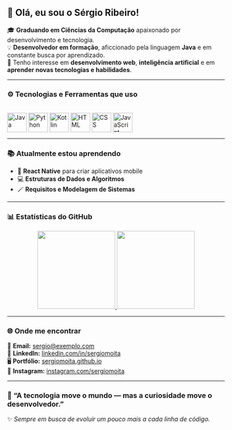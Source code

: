 ## 👋 Olá, eu sou o Sérgio Ribeiro!

🎓 **Graduando em Ciências da Computação** apaixonado por desenvolvimento e tecnologia.  
💡 **Desenvolvedor em formação**, aficcionado pela linguagem **Java** e em constante busca por aprendizado.  
🚀 Tenho interesse em **desenvolvimento web**, **inteligência artificial** e em **aprender novas tecnologias e habilidades**.

---

### ⚙️ Tecnologias e Ferramentas que uso
<div style="display: inline_block"><br/>
  <img align="center" alt="Java" height="45" width="45" src="https://cdn.jsdelivr.net/gh/devicons/devicon/icons/java/java-original.svg" />
  <img align="center" alt="Python" height="45" width="45" src="https://cdn.jsdelivr.net/gh/devicons/devicon/icons/python/python-original.svg" />
  <img align="center" alt="Kotlin" height="45" width="45" src="https://cdn.jsdelivr.net/gh/devicons/devicon/icons/kotlin/kotlin-original.svg" />
  <img align="center" alt="HTML" height="45" width="45" src="https://cdn.jsdelivr.net/gh/devicons/devicon/icons/html5/html5-original.svg" />
  <img align="center" alt="CSS" height="45" width="45" src="https://cdn.jsdelivr.net/gh/devicons/devicon/icons/css3/css3-original.svg" />
  <img align="center" alt="JavaScript" height="45" width="45" src="https://cdn.jsdelivr.net/gh/devicons/devicon/icons/javascript/javascript-original.svg" />
</div>

---

### 📚 Atualmente estou aprendendo
- 🧠 **React Native** para criar aplicativos mobile  
- 💻 **Estruturas de Dados e Algoritmos**  
- 🪄 **Requisitos e Modelagem de Sistemas**

---

### 📊 Estatísticas do GitHub
<div align="center">
  <a href="https://github.com/sergiomoita">
    <img height="180em" src="https://github-readme-stats.vercel.app/api?username=sergiomoita&show_icons=true&theme=tokyonight&include_all_commits=true&count_private=true"/>
    <img height="180em" src="https://github-readme-stats.vercel.app/api/top-langs/?username=sergiomoita&layout=compact&langs_count=7&theme=tokyonight"/>
  </a>
</div>

---

### 🌐 Onde me encontrar
📧 **Email:** [sergio@exemplo.com](mailto:sergiomoita12@gmail.com)  
💼 **LinkedIn:** [linkedin.com/in/sergiomoita](https://linkedin.com/in/sergiomoita_)  
🖥️ **Portfólio:** [sergiomoita.github.io](https://sergiomoita.github.io)  
📸 **Instagram:** [instagram.com/sergiomoita](https://instagram.com/sergiomoita_)

---

### 💬 “A tecnologia move o mundo — mas a curiosidade move o desenvolvedor.”
✨ *Sempre em busca de evoluir um pouco mais a cada linha de código.*
